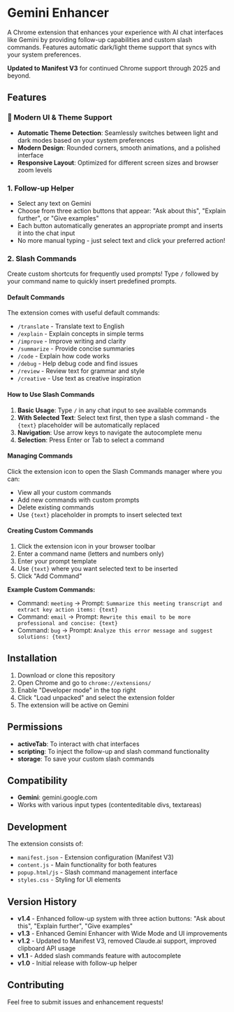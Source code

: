 # Gemini Enhancer

A Chrome extension that enhances your experience with AI chat interfaces like Gemini by providing follow-up capabilities and custom slash commands. Features automatic dark/light theme support that syncs with your system preferences.

**Updated to Manifest V3** for continued Chrome support through 2025 and beyond.

## Features

### 🎨 Modern UI & Theme Support
- **Automatic Theme Detection**: Seamlessly switches between light and dark modes based on your system preferences
- **Modern Design**: Rounded corners, smooth animations, and a polished interface
- **Responsive Layout**: Optimized for different screen sizes and browser zoom levels

### 1. Follow-up Helper
- Select any text on Gemini
- Choose from three action buttons that appear: "Ask about this", "Explain further", or "Give examples"
- Each button automatically generates an appropriate prompt and inserts it into the chat input
- No more manual typing - just select text and click your preferred action!

### 2. Slash Commands
Create custom shortcuts for frequently used prompts! Type `/` followed by your command name to quickly insert predefined prompts.

#### Default Commands
The extension comes with useful default commands:

- `/translate` - Translate text to English
- `/explain` - Explain concepts in simple terms  
- `/improve` - Improve writing and clarity
- `/summarize` - Provide concise summaries
- `/code` - Explain how code works
- `/debug` - Help debug code and find issues
- `/review` - Review text for grammar and style
- `/creative` - Use text as creative inspiration

#### How to Use Slash Commands

1. **Basic Usage**: Type `/` in any chat input to see available commands
2. **With Selected Text**: Select text first, then type a slash command - the `{text}` placeholder will be automatically replaced
3. **Navigation**: Use arrow keys to navigate the autocomplete menu
4. **Selection**: Press Enter or Tab to select a command

#### Managing Commands

Click the extension icon to open the Slash Commands manager where you can:

- View all your custom commands
- Add new commands with custom prompts
- Delete existing commands
- Use `{text}` placeholder in prompts to insert selected text

#### Creating Custom Commands

1. Click the extension icon in your browser toolbar
2. Enter a command name (letters and numbers only)
3. Enter your prompt template
4. Use `{text}` where you want selected text to be inserted
5. Click "Add Command"

**Example Custom Commands:**
- Command: `meeting` → Prompt: `Summarize this meeting transcript and extract key action items: {text}`
- Command: `email` → Prompt: `Rewrite this email to be more professional and concise: {text}`
- Command: `bug` → Prompt: `Analyze this error message and suggest solutions: {text}`

## Installation

1. Download or clone this repository
2. Open Chrome and go to `chrome://extensions/`
3. Enable "Developer mode" in the top right
4. Click "Load unpacked" and select the extension folder
5. The extension will be active on Gemini

## Permissions

- **activeTab**: To interact with chat interfaces
- **scripting**: To inject the follow-up and slash command functionality  
- **storage**: To save your custom slash commands

## Compatibility

- **Gemini**: gemini.google.com
- Works with various input types (contenteditable divs, textareas)

## Development

The extension consists of:

- `manifest.json` - Extension configuration (Manifest V3)
- `content.js` - Main functionality for both features
- `popup.html/js` - Slash command management interface
- `styles.css` - Styling for UI elements

## Version History

- **v1.4** - Enhanced follow-up system with three action buttons: "Ask about this", "Explain further", "Give examples"
- **v1.3** - Enhanced Gemini Enhancer with Wide Mode and UI improvements 
- **v1.2** - Updated to Manifest V3, removed Claude.ai support, improved clipboard API usage
- **v1.1** - Added slash commands feature with autocomplete
- **v1.0** - Initial release with follow-up helper

## Contributing

Feel free to submit issues and enhancement requests!
